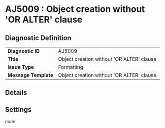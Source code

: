 # AJ5009 : Object creation without 'OR ALTER' clause

## Diagnostic Definition

<table>
  <tr>
    <td class="header"><b>Diagnostic ID</b></td>
    <td>AJ5009</td>
  </tr>
  <tr>
    <td class="header"><b>Title</b></td>
    <td>Object creation without 'OR ALTER' clause</td>
  </tr>
  <tr>
    <td class="header"><b>Issue Type</b></td>
    <td>Formatting</td>
  </tr>
  <tr>
    <td class="header"><b>Message Template</b></td>
    <td>Object creation without 'OR ALTER' clause.</td>
  </tr>
  
</table>

## Details



## Settings

*none*

